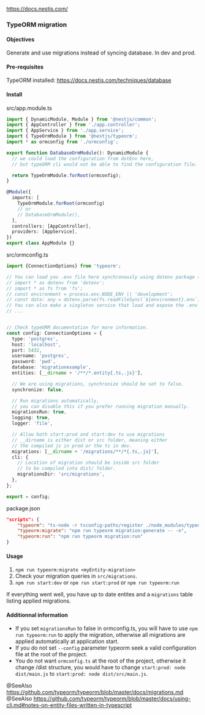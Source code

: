 https://docs.nestjs.com/

### TypeORM migration

#### Objectives
Generate and use migrations instead of syncing database. In dev and prod.

#### Pre-requisites
TypeORM installed: https://docs.nestjs.com/techniques/database

#### Install

src/app.module.ts
```ts
import { DynamicModule, Module } from '@nestjs/common';
import { AppController } from './app.controller';
import { AppService } from './app.service';
import { TypeOrmModule } from '@nestjs/typeorm';
import * as ormconfig from './ormconfig';

export function DatabaseOrmModule(): DynamicModule {
  // we could load the configuration from dotEnv here,
  // but typeORM cli would not be able to find the configuration file.

  return TypeOrmModule.forRoot(ormconfig);
}

@Module({
  imports: [
    TypeOrmModule.forRoot(ormconfig)
    // or
    // DatabaseOrmModule(),
  ],
  controllers: [AppController],
  providers: [AppService],
})
export class AppModule {}
```


src/ormconfig.ts
```ts
import {ConnectionOptions} from 'typeorm';

// You can load you .env file here synchronously using dotenv package (not installed here),
// import * as dotenv from 'dotenv';
// import * as fs from 'fs';
// const environment = process.env.NODE_ENV || 'development';
// const data: any = dotenv.parse(fs.readFileSync(`${environment}.env`));
// You can also make a singleton service that load and expose the .env file content.
// ...


// Check typeORM documentation for more information.
const config: ConnectionOptions = {
  type: 'postgres',
  host: 'localhost',
  port: 5432,
  username: 'postgres',
  password: 'pwd',
  database: 'migrationexample',
  entities: [__dirname + '/**/*.entity{.ts,.js}'],

  // We are using migrations, synchronize should be set to false.
  synchronize: false,

  // Run migrations automatically,
  // you can disable this if you prefer running migration manually.
  migrationsRun: true,
  logging: true,
  logger: 'file',

  // Allow both start:prod and start:dev to use migrations
  // __dirname is either dist or src folder, meaning either
  // the compiled js in prod or the ts in dev.
  migrations: [__dirname + '/migrations/**/*{.ts,.js}'],
  cli: {
    // Location of migration should be inside src folder
    // to be compiled into dist/ folder.
    migrationsDir: 'src/migrations',
  },
};

export = config;
```


package.json
```json
"scripts": {
    "typeorm": "ts-node -r tsconfig-paths/register ./node_modules/typeorm/cli.js --config src/ormconfig.ts",
    "typeorm:migrate": "npm run typeorm migration:generate -- -n",
    "typeorm:run": "npm run typeorm migration:run"
}
```

#### Usage
1. `npm run typeorm:migrate <myEntity-migration>`
2. Check your migration queries in `src/migrations`.
3. `npm run start:dev` or `npm run start:prod` or `npm run typeorm:run`

If everything went well, you have up to date entites and a `migrations` table listing applied migrations.

#### Additionnal information
- If you set `migrationsRun` to false in ormconfig.ts, you will have to use `npm run typeorm:run` to apply the migration, otherwise all migrations are applied automatically at application start.
- If you do not set `--config` parameter typeorm seek a valid configuration file at the root of the project.
- You do not want `ormconfig.ts` at the root of the project, otherwise it change /dist structure, you would have to change `start:prod: node dist/main.js` to `start:prod: node dist/src/main.js`.

@SeeAlso https://github.com/typeorm/typeorm/blob/master/docs/migrations.md
@SeeAlso https://github.com/typeorm/typeorm/blob/master/docs/using-cli.md#notes-on-entity-files-written-in-typescript
